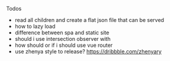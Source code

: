 Todos
- read all children and create a flat json file that can be served
- how to lazy load
- difference between spa and static site
- should i use intersection observer with 
- how should or if i should use vue router
- use zhenya style to release? https://dribbble.com/zhenyary